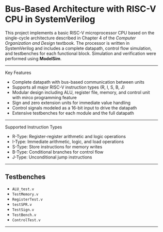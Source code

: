 Bus-Based Architecture with RISC-V CPU in SystemVerilog
=======================================================

This project implements a basic RISC-V microprocessor CPU based on the single-cycle architecture described in Chapter 4 of the *Computer Organization and Design* textbook. The processor is written in SystemVerilog and includes a complete datapath, control flow simulation, and testbenches for each functional block. Simulation and verification were performed using **ModelSim**.

---

 Key Features
- Complete datapath with bus-based communication between units  
- Supports all major RISC-V instruction types (R, I, S, B, J)  
- Modular design including ALU, register file, memory, and control unit with mirco programming feature  
- Sign and zero extension units for immediate value handling  
- Control signals modeled as a 16-bit input to drive the datapath  
- Extensive testbenches for each module and the full datapath  

---

 Supported Instruction Types
- R-Type: Register-register arithmetic and logic operations  
- I-Type: Immediate arithmetic, logic, and load operations  
- S-Type: Store instructions for memory writes  
- B-Type: Conditional branches for control flow  
- J-Type: Unconditional jump instructions  

---

## Testbenches
- `ALU_test.v`  
- `TestMemory.v`  
- `RegisterTest.v`  
- `testSPR.v`  
- `TestSign.v`  
- `TestBench.v`  
- `ControlTest.v`  

---
